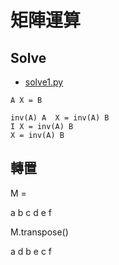 # 矩陣運算

## Solve

* [solve1.py](solve1.py) 

```
A X = B

inv(A) A  X = inv(A) B
I X = inv(A) B
X = inv(A) B
```

## 轉置

M = 

a b c
d e f

M.transpose()

a d
b e
c f